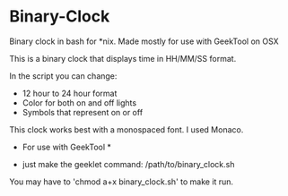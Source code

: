 Binary-Clock
============

Binary clock in bash for *nix. Made mostly for use with GeekTool on OSX

This is a binary clock that displays time in HH/MM/SS format.

In the script you can change:
- 12 hour to 24 hour format
- Color for both on and off lights
- Symbols that represent on or off

This clock works best with a monospaced font. I used Monaco.

* For use with GeekTool *
- just make the geeklet command: /path/to/binary_clock.sh

You may have to 'chmod a+x binary_clock.sh' to make it run.
